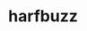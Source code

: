 ---
title: "harfbuzz"
layout: cache
categories: [package, develop]
meta: {"versions": ["9.0.0"], "compilers": ["gcc@=11.1.0", "gcc@=11.4.0", "oneapi@=2024.2.0"], "oss": ["ubuntu20.04", "ubuntu22.04"], "platforms": ["linux"], "targets": ["x86_64_v3"], "stacks": ["data-vis-sdk", "e4s", "e4s-oneapi", "root"], "num_specs": 19, "num_specs_by_stack": {"root": 19, "data-vis-sdk": 9, "e4s": 9, "e4s-oneapi": 1}}
spec_details: [{"hash": "upsppe46pyuh5cyx7u6l3joixfzxc5ld", "compiler": "gcc@=11.1.0", "versions": ["9.0.0"], "os": "ubuntu20.04", "platform": "linux", "target": "x86_64_v3", "variants": ["build_system=meson", "buildtype=release", "default_library=shared", "~graphite2", "~strip"], "stacks": ["root", "data-vis-sdk"], "size": "-", "tarball": "https://binaries.spack.io/develop/build_cache/linux-ubuntu20.04-x86_64_v3/gcc-11.1.0/harfbuzz-9.0.0/linux-ubuntu20.04-x86_64_v3-gcc-11.1.0-harfbuzz-9.0.0-upsppe46pyuh5cyx7u6l3joixfzxc5ld.spack"}, {"hash": "tlf6nrdx7rjanxxdwrbi6juz3wpayq5u", "compiler": "gcc@=11.1.0", "versions": ["9.0.0"], "os": "ubuntu20.04", "platform": "linux", "target": "x86_64_v3", "variants": ["build_system=meson", "buildtype=release", "default_library=shared", "~graphite2", "~strip"], "stacks": ["root", "data-vis-sdk"], "size": "-", "tarball": "https://binaries.spack.io/develop/build_cache/linux-ubuntu20.04-x86_64_v3/gcc-11.1.0/harfbuzz-9.0.0/linux-ubuntu20.04-x86_64_v3-gcc-11.1.0-harfbuzz-9.0.0-tlf6nrdx7rjanxxdwrbi6juz3wpayq5u.spack"}, {"hash": "ipstnyog2yfjxwptymf2ekkdjbdptoex", "compiler": "gcc@=11.1.0", "versions": ["9.0.0"], "os": "ubuntu20.04", "platform": "linux", "target": "x86_64_v3", "variants": ["build_system=meson", "buildtype=release", "default_library=shared", "~graphite2", "~strip"], "stacks": ["root", "data-vis-sdk"], "size": "-", "tarball": "https://binaries.spack.io/develop/build_cache/linux-ubuntu20.04-x86_64_v3/gcc-11.1.0/harfbuzz-9.0.0/linux-ubuntu20.04-x86_64_v3-gcc-11.1.0-harfbuzz-9.0.0-ipstnyog2yfjxwptymf2ekkdjbdptoex.spack"}, {"hash": "l2lx52sfqr5icgmckfqvqe2reh6mll64", "compiler": "gcc@=11.1.0", "versions": ["9.0.0"], "os": "ubuntu20.04", "platform": "linux", "target": "x86_64_v3", "variants": ["build_system=meson", "buildtype=release", "default_library=shared", "~graphite2", "~strip"], "stacks": ["root", "data-vis-sdk"], "size": "-", "tarball": "https://binaries.spack.io/develop/build_cache/linux-ubuntu20.04-x86_64_v3/gcc-11.1.0/harfbuzz-9.0.0/linux-ubuntu20.04-x86_64_v3-gcc-11.1.0-harfbuzz-9.0.0-l2lx52sfqr5icgmckfqvqe2reh6mll64.spack"}, {"hash": "d2xgxto52tu6gfzyrvxom2ywelhccrsp", "compiler": "gcc@=11.1.0", "versions": ["9.0.0"], "os": "ubuntu20.04", "platform": "linux", "target": "x86_64_v3", "variants": ["build_system=meson", "buildtype=release", "default_library=shared", "~graphite2", "~strip"], "stacks": ["root", "data-vis-sdk"], "size": "-", "tarball": "https://binaries.spack.io/develop/build_cache/linux-ubuntu20.04-x86_64_v3/gcc-11.1.0/harfbuzz-9.0.0/linux-ubuntu20.04-x86_64_v3-gcc-11.1.0-harfbuzz-9.0.0-d2xgxto52tu6gfzyrvxom2ywelhccrsp.spack"}, {"hash": "nfs5qq4hscmbidvfgyvhmkgzf2ablg74", "compiler": "gcc@=11.1.0", "versions": ["9.0.0"], "os": "ubuntu20.04", "platform": "linux", "target": "x86_64_v3", "variants": ["build_system=meson", "buildtype=release", "default_library=shared", "~graphite2", "~strip"], "stacks": ["root", "data-vis-sdk"], "size": "-", "tarball": "https://binaries.spack.io/develop/build_cache/linux-ubuntu20.04-x86_64_v3/gcc-11.1.0/harfbuzz-9.0.0/linux-ubuntu20.04-x86_64_v3-gcc-11.1.0-harfbuzz-9.0.0-nfs5qq4hscmbidvfgyvhmkgzf2ablg74.spack"}, {"hash": "qrxxbeumzocufa3f5ilmqyoi2e5ztcf3", "compiler": "gcc@=11.1.0", "versions": ["9.0.0"], "os": "ubuntu20.04", "platform": "linux", "target": "x86_64_v3", "variants": ["build_system=meson", "buildtype=release", "default_library=shared", "~graphite2", "~strip"], "stacks": ["root", "data-vis-sdk"], "size": "-", "tarball": "https://binaries.spack.io/develop/build_cache/linux-ubuntu20.04-x86_64_v3/gcc-11.1.0/harfbuzz-9.0.0/linux-ubuntu20.04-x86_64_v3-gcc-11.1.0-harfbuzz-9.0.0-qrxxbeumzocufa3f5ilmqyoi2e5ztcf3.spack"}, {"hash": "tz7pgxxhsagelbviskvbzsod6oqw2nc3", "compiler": "gcc@=11.1.0", "versions": ["9.0.0"], "os": "ubuntu20.04", "platform": "linux", "target": "x86_64_v3", "variants": ["build_system=meson", "buildtype=release", "default_library=shared", "~graphite2", "~strip"], "stacks": ["root", "data-vis-sdk"], "size": "-", "tarball": "https://binaries.spack.io/develop/build_cache/linux-ubuntu20.04-x86_64_v3/gcc-11.1.0/harfbuzz-9.0.0/linux-ubuntu20.04-x86_64_v3-gcc-11.1.0-harfbuzz-9.0.0-tz7pgxxhsagelbviskvbzsod6oqw2nc3.spack"}, {"hash": "b4hahtbsvwbq2znx2s6xf5zygjeb3bh5", "compiler": "gcc@=11.1.0", "versions": ["9.0.0"], "os": "ubuntu20.04", "platform": "linux", "target": "x86_64_v3", "variants": ["build_system=meson", "buildtype=release", "default_library=shared", "~graphite2", "~strip"], "stacks": ["root", "data-vis-sdk"], "size": "-", "tarball": "https://binaries.spack.io/develop/build_cache/linux-ubuntu20.04-x86_64_v3/gcc-11.1.0/harfbuzz-9.0.0/linux-ubuntu20.04-x86_64_v3-gcc-11.1.0-harfbuzz-9.0.0-b4hahtbsvwbq2znx2s6xf5zygjeb3bh5.spack"}, {"hash": "s6fpe2cxb3edcfzd3mxxph7764trwzvf", "compiler": "gcc@=11.4.0", "versions": ["9.0.0"], "os": "ubuntu22.04", "platform": "linux", "target": "x86_64_v3", "variants": ["build_system=meson", "buildtype=release", "default_library=shared", "~graphite2", "~strip"], "stacks": ["root", "e4s"], "size": "-", "tarball": "https://binaries.spack.io/develop/build_cache/linux-ubuntu22.04-x86_64_v3/gcc-11.4.0/harfbuzz-9.0.0/linux-ubuntu22.04-x86_64_v3-gcc-11.4.0-harfbuzz-9.0.0-s6fpe2cxb3edcfzd3mxxph7764trwzvf.spack"}, {"hash": "hiwc3wzrn7dtttaddjq2zlpi7kl7rs5z", "compiler": "gcc@=11.4.0", "versions": ["9.0.0"], "os": "ubuntu22.04", "platform": "linux", "target": "x86_64_v3", "variants": ["build_system=meson", "buildtype=release", "default_library=shared", "~graphite2", "~strip"], "stacks": ["root", "e4s"], "size": "-", "tarball": "https://binaries.spack.io/develop/build_cache/linux-ubuntu22.04-x86_64_v3/gcc-11.4.0/harfbuzz-9.0.0/linux-ubuntu22.04-x86_64_v3-gcc-11.4.0-harfbuzz-9.0.0-hiwc3wzrn7dtttaddjq2zlpi7kl7rs5z.spack"}, {"hash": "vvz3mngmreb5ruldmz5kbyfsh6bwfo2f", "compiler": "gcc@=11.4.0", "versions": ["9.0.0"], "os": "ubuntu22.04", "platform": "linux", "target": "x86_64_v3", "variants": ["build_system=meson", "buildtype=release", "default_library=shared", "~graphite2", "~strip"], "stacks": ["root", "e4s"], "size": "-", "tarball": "https://binaries.spack.io/develop/build_cache/linux-ubuntu22.04-x86_64_v3/gcc-11.4.0/harfbuzz-9.0.0/linux-ubuntu22.04-x86_64_v3-gcc-11.4.0-harfbuzz-9.0.0-vvz3mngmreb5ruldmz5kbyfsh6bwfo2f.spack"}, {"hash": "bhq2hu6gmoxsa5s4255rat5fe6nfcovi", "compiler": "gcc@=11.4.0", "versions": ["9.0.0"], "os": "ubuntu22.04", "platform": "linux", "target": "x86_64_v3", "variants": ["build_system=meson", "buildtype=release", "default_library=shared", "~graphite2", "~strip"], "stacks": ["root", "e4s"], "size": "-", "tarball": "https://binaries.spack.io/develop/build_cache/linux-ubuntu22.04-x86_64_v3/gcc-11.4.0/harfbuzz-9.0.0/linux-ubuntu22.04-x86_64_v3-gcc-11.4.0-harfbuzz-9.0.0-bhq2hu6gmoxsa5s4255rat5fe6nfcovi.spack"}, {"hash": "kv7l33ysokxnaghktpdi2mlzjogqfgxg", "compiler": "gcc@=11.4.0", "versions": ["9.0.0"], "os": "ubuntu22.04", "platform": "linux", "target": "x86_64_v3", "variants": ["build_system=meson", "buildtype=release", "default_library=shared", "~graphite2", "~strip"], "stacks": ["root", "e4s"], "size": "-", "tarball": "https://binaries.spack.io/develop/build_cache/linux-ubuntu22.04-x86_64_v3/gcc-11.4.0/harfbuzz-9.0.0/linux-ubuntu22.04-x86_64_v3-gcc-11.4.0-harfbuzz-9.0.0-kv7l33ysokxnaghktpdi2mlzjogqfgxg.spack"}, {"hash": "ksdlm4siaitxkyoctygdlhgd5thcet3b", "compiler": "gcc@=11.4.0", "versions": ["9.0.0"], "os": "ubuntu22.04", "platform": "linux", "target": "x86_64_v3", "variants": ["build_system=meson", "buildtype=release", "default_library=shared", "~graphite2", "~strip"], "stacks": ["root", "e4s"], "size": "-", "tarball": "https://binaries.spack.io/develop/build_cache/linux-ubuntu22.04-x86_64_v3/gcc-11.4.0/harfbuzz-9.0.0/linux-ubuntu22.04-x86_64_v3-gcc-11.4.0-harfbuzz-9.0.0-ksdlm4siaitxkyoctygdlhgd5thcet3b.spack"}, {"hash": "4kvly5ejy67gqsasozfsqfghw5fddnou", "compiler": "gcc@=11.4.0", "versions": ["9.0.0"], "os": "ubuntu22.04", "platform": "linux", "target": "x86_64_v3", "variants": ["build_system=meson", "buildtype=release", "default_library=shared", "~graphite2", "~strip"], "stacks": ["root", "e4s"], "size": "-", "tarball": "https://binaries.spack.io/develop/build_cache/linux-ubuntu22.04-x86_64_v3/gcc-11.4.0/harfbuzz-9.0.0/linux-ubuntu22.04-x86_64_v3-gcc-11.4.0-harfbuzz-9.0.0-4kvly5ejy67gqsasozfsqfghw5fddnou.spack"}, {"hash": "i7yzrxbatynvy4mfglzlboqnsx2qzorw", "compiler": "gcc@=11.4.0", "versions": ["9.0.0"], "os": "ubuntu22.04", "platform": "linux", "target": "x86_64_v3", "variants": ["build_system=meson", "buildtype=release", "default_library=shared", "~graphite2", "~strip"], "stacks": ["root", "e4s"], "size": "-", "tarball": "https://binaries.spack.io/develop/build_cache/linux-ubuntu22.04-x86_64_v3/gcc-11.4.0/harfbuzz-9.0.0/linux-ubuntu22.04-x86_64_v3-gcc-11.4.0-harfbuzz-9.0.0-i7yzrxbatynvy4mfglzlboqnsx2qzorw.spack"}, {"hash": "cx6yowdhyn2eb43djclzenukmbgf7sl3", "compiler": "gcc@=11.4.0", "versions": ["9.0.0"], "os": "ubuntu22.04", "platform": "linux", "target": "x86_64_v3", "variants": ["build_system=meson", "buildtype=release", "default_library=shared", "~graphite2", "~strip"], "stacks": ["root", "e4s"], "size": "-", "tarball": "https://binaries.spack.io/develop/build_cache/linux-ubuntu22.04-x86_64_v3/gcc-11.4.0/harfbuzz-9.0.0/linux-ubuntu22.04-x86_64_v3-gcc-11.4.0-harfbuzz-9.0.0-cx6yowdhyn2eb43djclzenukmbgf7sl3.spack"}, {"hash": "lqkrt3d6isymxank5ntarswttvs7rmtz", "compiler": "oneapi@=2024.2.0", "versions": ["9.0.0"], "os": "ubuntu22.04", "platform": "linux", "target": "x86_64_v3", "variants": ["build_system=meson", "buildtype=release", "default_library=shared", "~graphite2", "~strip"], "stacks": ["root", "e4s-oneapi"], "size": "-", "tarball": "https://binaries.spack.io/develop/build_cache/linux-ubuntu22.04-x86_64_v3/oneapi-2024.2.0/harfbuzz-9.0.0/linux-ubuntu22.04-x86_64_v3-oneapi-2024.2.0-harfbuzz-9.0.0-lqkrt3d6isymxank5ntarswttvs7rmtz.spack"}]
---